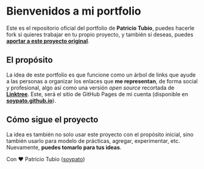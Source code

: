 # Bienvenidos a mi portfolio
Este es el repositorio oficial del portfolio de **Patricio Tubio**, puedes hacerle fork si quieres trabajar en tu propio proyecto, y también si deseas, puedes **[aportar a este proyecto original](https://docs.github.com/es/github/collaborating-with-issues-and-pull-requests/creating-a-pull-request-from-a-fork "aportar a este proyecto original")**.
## El propósito
La idea de este portfolio es que funcione como un árbol de links que ayude a las personas a organizar los enlaces que **me representan**, de forma social y profesional, algo así como una versión *open source* recortada de [**Linktree**](https://linktr.ee/ "Linktree"). Este, será el sitio de GitHub Pages de mi cuenta (disponible en [**soypato.github.io**](soypato.github.io "soypato.github.io")).
## Cómo sigue el proyecto
La idea es también no solo usar este proyecto con el propósito inicial, sino también usarlo para modelo de prácticas, agregar, experimentar, etc. Nuevamente, **puedes tomarlo para tus ideas**.

Con ♥ Patricio Tubio ([soypato](soypato.github.io "soypato"))